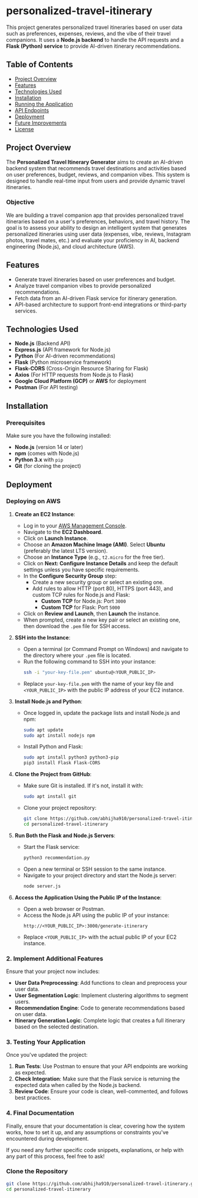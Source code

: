 # personalized-travel-itinerary

This project generates personalized travel itineraries based on user data such as preferences, expenses, reviews, and the vibe of their travel companions. It uses a **Node.js backend** to handle the API requests and a **Flask (Python) service** to provide AI-driven itinerary recommendations.

## Table of Contents

- [Project Overview](#project-overview)
- [Features](#features)
- [Technologies Used](#technologies-used)
- [Installation](#installation)
- [Running the Application](#running-the-application)
- [API Endpoints](#api-endpoints)
- [Deployment](#deployment)
- [Future Improvements](#future-improvements)
- [License](#license)

## Project Overview

The **Personalized Travel Itinerary Generator** aims to create an AI-driven backend system that recommends travel destinations and activities based on user preferences, budget, reviews, and companion vibes. This system is designed to handle real-time input from users and provide dynamic travel itineraries.

### Objective

We are building a travel companion app that provides personalized travel itineraries based on a user's preferences, behaviors, and travel history. The goal is to assess your ability to design an intelligent system that generates personalized itineraries using user data (expenses, vibe, reviews, Instagram photos, travel mates, etc.) and evaluate your proficiency in AI, backend engineering (Node.js), and cloud architecture (AWS).

## Features

- Generate travel itineraries based on user preferences and budget.
- Analyze travel companion vibes to provide personalized recommendations.
- Fetch data from an AI-driven Flask service for itinerary generation.
- API-based architecture to support front-end integrations or third-party services.

## Technologies Used

- **Node.js** (Backend API)
- **Express.js** (API framework for Node.js)
- **Python** (For AI-driven recommendations)
- **Flask** (Python microservice framework)
- **Flask-CORS** (Cross-Origin Resource Sharing for Flask)
- **Axios** (For HTTP requests from Node.js to Flask)
- **Google Cloud Platform (GCP)** or **AWS** for deployment
- **Postman** (For API testing)

## Installation

### Prerequisites

Make sure you have the following installed:

- **Node.js** (version 14 or later)
- **npm** (comes with Node.js)
- **Python 3.x** with `pip`
- **Git** (for cloning the project)

## Deployment

### Deploying on AWS

1. **Create an EC2 Instance**:
   - Log in to your [AWS Management Console](https://aws.amazon.com/console/).
   - Navigate to the **EC2 Dashboard**.
   - Click on **Launch Instance**.
   - Choose an **Amazon Machine Image (AMI)**. Select **Ubuntu** (preferably the latest LTS version).
   - Choose an **Instance Type** (e.g., `t2.micro` for the free tier).
   - Click on **Next: Configure Instance Details** and keep the default settings unless you have specific requirements.
   - In the **Configure Security Group** step:
     - Create a new security group or select an existing one.
     - Add rules to allow HTTP (port 80), HTTPS (port 443), and custom TCP rules for Node.js and Flask:
       - **Custom TCP** for Node.js: Port `3000`
       - **Custom TCP** for Flask: Port `5000`
   - Click on **Review and Launch**, then **Launch** the instance.
   - When prompted, create a new key pair or select an existing one, then download the `.pem` file for SSH access.

2. **SSH into the Instance**:
   - Open a terminal (or Command Prompt on Windows) and navigate to the directory where your `.pem` file is located.
   - Run the following command to SSH into your instance:
     ```bash
     ssh -i "your-key-file.pem" ubuntu@<YOUR_PUBLIC_IP>
     ```
   - Replace `your-key-file.pem` with the name of your key file and `<YOUR_PUBLIC_IP>` with the public IP address of your EC2 instance.

3. **Install Node.js and Python**:
   - Once logged in, update the package lists and install Node.js and npm:
     ```bash
     sudo apt update
     sudo apt install nodejs npm
     ```
   - Install Python and Flask:
     ```bash
     sudo apt install python3 python3-pip
     pip3 install Flask Flask-CORS
     ```

4. **Clone the Project from GitHub**:
   - Make sure Git is installed. If it's not, install it with:
     ```bash
     sudo apt install git
     ```
   - Clone your project repository:
     ```bash
     git clone https://github.com/abhijha910/personalized-travel-itinerary.git
     cd personalized-travel-itinerary
     ```

5. **Run Both the Flask and Node.js Servers**:
   - Start the Flask service:
     ```bash
     python3 recommendation.py
     ```
   - Open a new terminal or SSH session to the same instance.
   - Navigate to your project directory and start the Node.js server:
     ```bash
     node server.js
     ```

6. **Access the Application Using the Public IP of the Instance**:
   - Open a web browser or Postman.
   - Access the Node.js API using the public IP of your instance:
     ```plaintext
     http://<YOUR_PUBLIC_IP>:3000/generate-itinerary
     ```
   - Replace `<YOUR_PUBLIC_IP>` with the actual public IP of your EC2 instance.

### 2. Implement Additional Features

Ensure that your project now includes:

- **User Data Preprocessing**: Add functions to clean and preprocess your user data.
- **User Segmentation Logic**: Implement clustering algorithms to segment users.
- **Recommendation Engine**: Code to generate recommendations based on user data.
- **Itinerary Generation Logic**: Complete logic that creates a full itinerary based on the selected destination.

### 3. Testing Your Application

Once you've updated the project:

1. **Run Tests**: Use Postman to ensure that your API endpoints are working as expected.
2. **Check Integration**: Make sure that the Flask service is returning the expected data when called by the Node.js backend.
3. **Review Code**: Ensure your code is clean, well-commented, and follows best practices.

### 4. Final Documentation

Finally, ensure that your documentation is clear, covering how the system works, how to set it up, and any assumptions or constraints you've encountered during development.

If you need any further specific code snippets, explanations, or help with any part of this process, feel free to ask!

### Clone the Repository

```bash
git clone https://github.com/abhijha910/personalized-travel-itinerary.git
cd personalized-travel-itinerary



